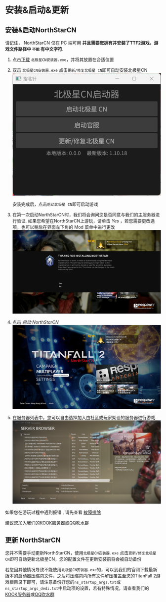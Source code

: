 # 安装&启动&更新

## 安装&启动NorthStarCN

请记住， NorthStarCN 仅在 PC 端可用 **并且需要您拥有并安装了TTF2游戏，游戏文件路径中 `不能` 有中文字符**.

1. 点击[下载](https://gitee.com/R2NorthstarCN/compass/releases/download/v1.0.0/%E5%8C%97%E6%9E%81%E6%98%9FCN%E5%AE%89%E8%A3%85%E5%99%A8.exe) `北极星CN安装器.exe`，并将其放置在合适位置

2. 双击 `北极星CN安装器.exe`  点击`更新/修复北极星 CN`即可自动安装北极星CN
    ![installer](../assets/installer.png)

    安装完成后，点击`启动北极星 CN`即可启动游戏

3. 在第一次启动NorthStarCN时，我们将会询问您是否同意与我们的主服务器进行验证. 如果您希望在NorthStarCN上游玩，请单击 _Yes_ ，若您需要更改选项，也可以稍后在界面左下角的 Mod 菜单中进行更改
     ![Authentication Agreement](../assets/titleagreement.png)

4. 点击 _启动 NorthStarCN_ 
   ![Launch Northstar](../assets/titlelaunchnorthstar.png)

5. 在服务器列表中，您可以自由选择加入由社区或玩家架设的服务器进行游戏.
   ![Server Browser](../assets/serverbrowser.png)

如果您在游玩过程中遇到报错 , 请先查看 [故障排除](../installing-northstar/troubleshooting.md)

建议您加入我们的[KOOK服务器](https://kook.top/qetaS2)或[QQ吹水群](https://jq.qq.com/?_wv=1027&k=Dk5g9Okj)

## 更新 NorthStarCN

您并不需要手动更新NorthStarCN，使用`北极星CN安装器.exe` 点击`更新/修复北极星 CN`即可自动更新北极星CN，您的配置文件在更新安装前将会被自动备份

若您因其他情况导致不能使用`北极星CN安装器.exe`的，可以到我们的官网下载最新版本的启动器压缩包文件，之后将压缩包内所有文件解压覆盖至您的TitanFall 2游戏根目录下即可，请注意备份好您的`ns_startup_args.txt`或`ns_startup_args_dedi.txt`中启动项的设置，若有特殊情况，请查看我们的[KOOK服务器](https://kook.top/qetaS2)或[QQ吹水群](https://jq.qq.com/?_wv=1027&k=Dk5g9Okj)